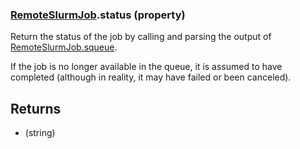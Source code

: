 ### [RemoteSlurmJob](RemoteSlurmJob.md).status (property)




Return the status of the job by calling and parsing the output of
[RemoteSlurmJob.squeue](RemoteSlurmJob.squeue.md).

If the job is no longer available in the queue, it is assumed to have
completed (although in reality, it may have failed or been canceled).

Returns
-----------
* (string)

